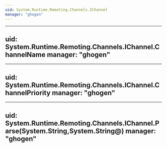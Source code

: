 ```yaml
---
uid: System.Runtime.Remoting.Channels.IChannel
manager: "ghogen"
---
```


---
uid: System.Runtime.Remoting.Channels.IChannel.ChannelName
manager: "ghogen"
---

---
uid: System.Runtime.Remoting.Channels.IChannel.ChannelPriority
manager: "ghogen"
---

---
uid: System.Runtime.Remoting.Channels.IChannel.Parse(System.String,System.String@)
manager: "ghogen"
---
